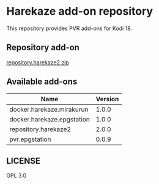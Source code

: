 # Harekaze add-on repository

This repository provides PVR add-ons for Kodi 18.

## Repository add-on

[repository.harekaze2.zip](https://github.com/Harekaze/repository/releases/download/2.0.0-kodi/repository.harekaze2.zip)

## Available add-ons

| Name                       | Version |
| -------------------------- | ------- |
| docker.harekaze.mirakurun  | 1.0.0   |
| docker.harekaze.epgstation | 1.0.0   |
| repository.harekaze2       | 2.0.0   |
| pvr.epgstation             | 0.0.9   |


## LICENSE

GPL 3.0